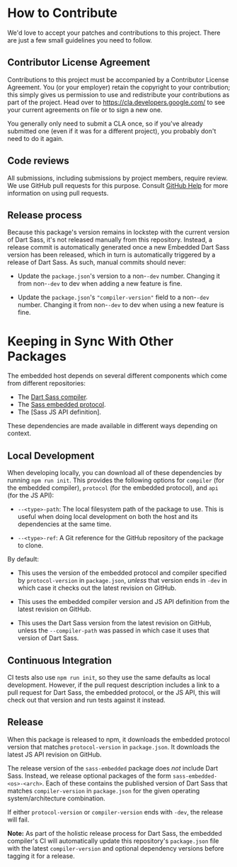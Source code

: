 # How to Contribute

We'd love to accept your patches and contributions to this project. There are
just a few small guidelines you need to follow.

## Contributor License Agreement

Contributions to this project must be accompanied by a Contributor License
Agreement. You (or your employer) retain the copyright to your contribution;
this simply gives us permission to use and redistribute your contributions as
part of the project. Head over to <https://cla.developers.google.com/> to see
your current agreements on file or to sign a new one.

You generally only need to submit a CLA once, so if you've already submitted one
(even if it was for a different project), you probably don't need to do it
again.

## Code reviews

All submissions, including submissions by project members, require review. We
use GitHub pull requests for this purpose. Consult
[GitHub Help](https://help.github.com/articles/about-pull-requests/) for more
information on using pull requests.

## Release process

Because this package's version remains in lockstep with the current version of
Dart Sass, it's not released manually from this repository. Instead, a release
commit is automatically generated once a new Embedded Dart Sass version has been
released, which in turn is automatically triggered by a release of Dart Sass. As
such, manual commits should never:

* Update the `package.json`'s version to a non-`-dev` number. Changing it from
  non-`-dev` to dev when adding a new feature is fine.

* Update the `package.json`'s `"compiler-version"` field to a non-`-dev` number.
  Changing it from non-`-dev` to dev when using a new feature is fine.

# Keeping in Sync With Other Packages

The embedded host depends on several different components which come from
different repositories:

* The [Dart Sass compiler].
* The [Sass embedded protocol].
* The [Sass JS API definition].

[Dart Sass compiler]: https://github.com/sass/dart-sass
[Sass embedded protocol]: https://github.com/sass/embedded-protocol
[JS API definition]: https://github.com/sass/sass/tree/main/spec/js-api

These dependencies are made available in different ways depending on context.

## Local Development

When developing locally, you can download all of these dependencies by running
`npm run init`. This provides the following options for `compiler` (for the
embedded compiler), `protocol` (for the embedded protocol), and `api` (for the
JS API):

* `--<type>-path`: The local filesystem path of the package to use. This is
  useful when doing local development on both the host and its dependencies at
  the same time.

* `--<type>-ref`: A Git reference for the GitHub repository of the package to
  clone.

By default:

* This uses the version of the embedded protocol and compiler specified by
  `protocol-version` in `package.json`, *unless* that version ends in `-dev` in
  which case it checks out the latest revision on GitHub.

* This uses the embedded compiler version and JS API definition from the latest
  revision on GitHub.

* This uses the Dart Sass version from the latest revision on GitHub, unless the
  `--compiler-path` was passed in which case it uses that version of Dart Sass.

## Continuous Integration

CI tests also use `npm run init`, so they use the same defaults as local
development. However, if the pull request description includes a link to a pull
request for Dart Sass, the embedded protocol, or the JS API, this will check out
that version and run tests against it instead.

## Release

When this package is released to npm, it downloads the embedded protocol version
that matches `protocol-version` in `package.json`. It downloads the latest JS
API revision on GitHub.

The release version of the `sass-embedded` package does *not* include Dart Sass.
Instead, we release optional packages of the form `sass-embedded-<os>-<arch>`.
Each of these contains the published version of Dart Sass that matches
`compiler-version` in `package.json` for the given operating system/architecture
combination.

If either `protocol-version` or `compiler-version` ends with `-dev`, the release
will fail.

**Note:** As part of the holistic release process for Dart Sass, the embedded
compiler's CI will automatically update this repository's `package.json` file
with the latest `compiler-version` and optional dependency versions before
tagging it for a release.
